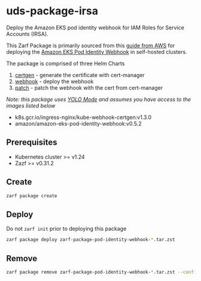 # uds-package-irsa

Deploy the Amazon EKS pod identity webhook for IAM Roles for Service Accounts (IRSA).

This Zarf Package is primarily sourced from this [guide from AWS](https://github.com/aws/amazon-eks-pod-identity-webhook/blob/master/SELF_HOSTED_SETUP.md) for deploying the [Amazon EKS Pod Identity Webhook](https://github.com/aws/amazon-eks-pod-identity-webhook#in-cluster) in self-hosted clusters.

The package is comprised of three Helm Charts

1. [certgen](charts/certgen/) - generate the certificate with cert-manager
1. [webhook](charts/webhook/) - deploy the webhook
1. [patch](charts/patch/) - patch the webhook with the cert from cert-manager

*Note: this package uses [YOLO Mode](https://docs.zarf.dev/examples/yolo/) and assumes you have access to the  images listed below*

* k8s.gcr.io/ingress-nginx/kube-webhook-certgen:v1.3.0
* amazon/amazon-eks-pod-identity-webhook:v0.5.2

## Prerequisites

* Kubernetes cluster >= v1.24
* Zazf >= v0.31.2

## Create

```bash
zarf package create
```

## Deploy

Do not `zarf init` prior to deploying this package

```bash
zarf package deploy zarf-package-pod-identity-webhook-*.tar.zst
```

## Remove

```bash
zarf package remove zarf-package-pod-identity-webhook-*.tar.zst --confirm
```
